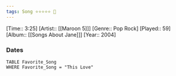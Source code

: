 ```yaml
---
tags: Song ⭐⭐⭐⭐⭐ 💛
---
```

[Time:: 3:25]
[Artist:: [[Maroon 5]]]
[Genre:: Pop Rock]
[Played:: 59]
[Album:: [[Songs About Jane]]]
[Year:: 2004]
### Dates
````dataview
TABLE Favorite_Song
WHERE Favorite_Song = "This Love"
````